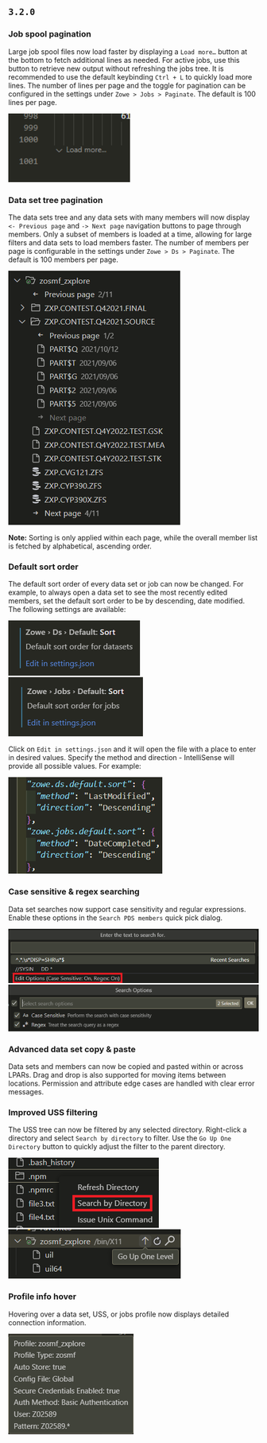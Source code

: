 ## `3.2.0`

### Job spool pagination

Large job spool files now load faster by displaying a `Load more…` button at the bottom to fetch additional lines as needed. For active jobs, use this button to retrieve new output without refreshing the jobs tree. It is recommended to use the default keybinding `Ctrl + L` to quickly load more lines. The number of lines per page and the toggle for pagination can be configured in the settings under `Zowe > Jobs > Paginate`. The default is 100 lines per page.

![3.2-job-spool-1](./images/3.2-job-spool-1.png)

### Data set tree pagination

The data sets tree and any data sets with many members will now display `<- Previous page` and `-> Next page` navigation buttons to page through members. Only a subset of members is loaded at a time, allowing for large filters and data sets to load members faster. The number of members per page is configurable in the settings under `Zowe > Ds > Paginate`. The default is 100 members per page.

![3.2-ds-pagination-1](./images/3.2-ds-pagination-1.png)

**Note:** Sorting is only applied within each page, while the overall member list is fetched by alphabetical, ascending order.

### Default sort order

The default sort order of every data set or job can now be changed. For example, to always open a data set to see the most recently edited members, set the default sort order to be by descending, date modified. The following settings are available:

![3.2-default-sort-1](./images/3.2-default-sort-1.png)
![3.2-default-sort-2](./images/3.2-default-sort-2.png)

Click on `Edit in settings.json` and it will open the file with a place to enter in desired values. Specify the method and direction - IntelliSense will provide all possible values. For example:

![3.2-default-sort-3](./images/3.2-default-sort-3.png)

### Case sensitive & regex searching

Data set searches now support case sensitivity and regular expressions. Enable these options in the `Search PDS members` quick pick dialog.

![3.2-search-1](./images/3.2-search-1.png)
![3.2-search-2](./images/3.2-search-2.png)

### Advanced data set copy & paste

Data sets and members can now be copied and pasted within or across LPARs. Drag and drop is also supported for moving items between locations. Permission and attribute edge cases are handled with clear error messages.

### Improved USS filtering

The USS tree can now be filtered by any selected directory. Right-click a directory and select `Search by directory` to filter. Use the `Go Up One Directory` button to quickly adjust the filter to the parent directory.

![3.2-uss-filter-1](./images/3.2-uss-filter-1.png)
![3.2-uss-filter-2](./images/3.2-uss-filter-2.png)

### Profile info hover

Hovering over a data set, USS, or jobs profile now displays detailed connection information.

![3.2-hover-1](./images/3.2-hover-1.png)
